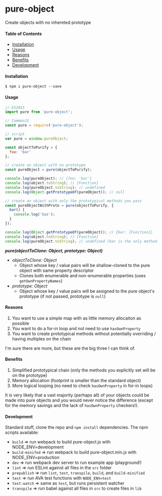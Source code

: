 # pure-object

Create objects with no inhereted prototype

#### Table of Contents
* [Installation](#installation)
* [Usage](#usage)
* [Reasons](#reasons)
* [Benefits](#benefits)
* [Development](#development)

#### Installation

```
$ npm i pure-object --save
```

#### Usage

```javascript
// ES2015
import pure from 'pure-object';

// CommonJS
const pure = require('pure-object');

// script
var pure = window.pureObject;

const objectToPurify = {
  foo: 'bar'
};

// create an object with no prototype
const pureObject = pure(objectToPurify);

console.log(pureObject); // {foo: 'bar'}
console.log(object.toString); // [Function]
console.log(pureObject.toString); // undefined
console.log(Object.getPrototypeOf(pureObject)); // null

// create an object with only the prototypical methods you pass
const pureObjectWithProto = pure(objectToPurify, {
  bar() {
    console.log('baz');
  }
});

console.log(Object.getPrototypeOf(pureObject)); // {bar: [Function]}
console.log(object.toString); // [Function]
console.log(pureObject.toString); // undefined (bar is the only method on the prototype)
```

**_pure(objectToClone: Object, prototype: Object)_**

* *objectToClone: Object*
  * Object whose key / value pairs will be shallow-cloned to the pure object with same property descriptor
  * Clones both enumerable and non-enumerable properties (uses `getOwnPropertyNames`)
* *prototype: Object*
  * Object whose key / value pairs will be assigned to the pure object's prototype (if not passed, prototype is `null`)

#### Reasons

1. You want to use a simple map with as little memory allocaiton as possible
2. You want to do a for-in loop and not need to use `hasOwnProperty`
3. You want to create prototypical methods without potentially overriding / having multiples on the chain

I'm sure there are more, but these are the big three I can think of.

#### Benefits

1. Simplified prototypical chain (only the methods you explicitly set will be on the prototype)
2. Memory allocation (footprint is smaller than the standard object)
3. More logical looping (no need to check `hasOwnProperty` in for-in loops)

It is very likely that a vast majority (perhaps all) of your objects could be made into pure objects and you would never notice the difference (except for the memory savings and the lack of `hasOwnProperty` checkers!).

#### Development

Standard stuff, clone the repo and `npm install` dependencies. The npm scripts available:
* `build` => run webpack to build pure-object.js with NODE_ENV=development
* `build-minifed` => run webpack to build pure-object.min.js with NODE_ENV=production
* `dev` => run webpack dev server to run example app (playground!)
* `lint` => run ESLint against all files in the `src` folder
* `prepublish` => run `lint`, `test`, `transpile`, `build`, and `build-minified`
* `test` => run AVA test functions with `NODE_ENV=test`
* `test:watch` => same as `test`, but runs persistent watcher
* `transpile` => run babel against all files in `src` to create files in `lib`
